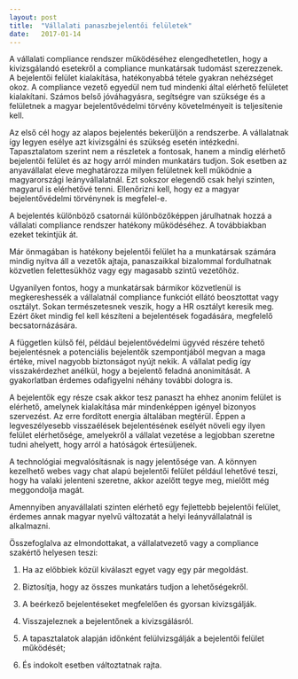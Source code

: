 ```yaml
---
layout: post
title:  "Vállalati panaszbejelentői felületek"
date:   2017-01-14
---
```


A vállalati compliance rendszer működéséhez elengedhetetlen, hogy a kivizsgálandó esetekről a compliance munkatársak tudomást szerezzenek. A bejelentői felület kialakítása, hatékonyabbá tétele gyakran nehézséget okoz. A compliance vezető egyedül nem tud mindenki által elérhető felületet kialakítani. Számos belső jóváhagyásra, segítségre van szüksége és a felületnek a magyar bejelentővédelmi törvény követelményeit is teljesítenie kell.

Az első cél hogy az alapos bejelentés bekerüljön a rendszerbe. A vállalatnak így legyen esélye azt kivizsgálni és szükség esetén intézkedni. Tapasztalatom szerint nem a részletek a fontosak, hanem a mindig elérhető bejelentői felület és az hogy arról minden munkatárs tudjon. Sok esetben az anyavállalat eleve meghatározza milyen felületnek kell működnie a magyarországi leányvállalatnál. Ezt sokszor elegendő csak helyi szinten, magyarul is elérhetővé tenni. Ellenőrizni kell, hogy ez a magyar bejelentővédelmi törvénynek is megfelel-e.

A bejelentés különböző csatornái különbözőképpen járulhatnak hozzá a vállalati compliance rendszer hatékony működéséhez. A továbbiakban ezeket tekintjük át.

Már önmagában is hatékony bejelentői felület ha a munkatársak számára mindig nyitva áll a vezetők ajtaja, panaszaikkal bizalommal fordulhatnak közvetlen felettesükhöz vagy egy magasabb szintű vezetőhöz.

Ugyanilyen fontos, hogy a munkatársak bármikor közvetlenül is megkereshessék a vállalatnál compliance funkciót ellátó beosztottat vagy osztályt. Sokan természetesnek veszik, hogy a HR osztályt keresik meg. Ezért őket mindig fel kell készíteni a bejelentések fogadására, megfelelő becsatornázására.

A független külső fél, például bejelentővédelmi ügyvéd részére tehető bejelentésnek a potenciális bejelentők szempontjából megvan a maga értéke, mivel  nagyobb biztonságot nyújt nekik. A vállalat pedig így visszakérdezhet anélkül, hogy a bejelentő feladná anonimitását. A gyakorlatban érdemes odafigyelni néhány további dologra is.

A bejelentők egy része csak akkor tesz panaszt ha ehhez anonim felület is elérhető, amelynek kialakítása már mindenképpen igényel bizonyos szervezést. Az erre fordított energia általában megtérül. Éppen a legveszélyesebb visszaélések bejelentésének esélyét növeli egy ilyen felület elérhetősége, amelyekről a vállalat vezetése a legjobban szeretne tudni ahelyett, hogy arról a hatóságok értesüljenek.

A technológiai megvalósításnak is nagy jelentősége van. A könnyen kezelhető webes vagy chat alapú bejelentői felület például lehetővé teszi, hogy ha valaki jelenteni szeretne, akkor azelőtt tegye meg, mielőtt még meggondolja magát.

Amennyiben anyavállalati szinten elérhető egy fejlettebb bejelentői felület, érdemes annak magyar nyelvű változatát a helyi leányvállalatnál is alkalmazni.

Összefoglalva az elmondottakat, a vállalatvezető vagy a compliance szakértő helyesen teszi:

1. Ha az előbbiek közül kiválaszt egyet vagy egy pár megoldást.

2. Biztosítja, hogy az összes munkatárs tudjon a lehetőségekről.

3. A beérkező bejelentéseket megfelelően és gyorsan kivizsgálják.

4. Visszajeleznek a bejelentőnek a kivizsgálásról.

5. A tapasztalatok alapján időnként felülvizsgálják a bejelentői felület működését;

6. És indokolt esetben változtatnak rajta.
